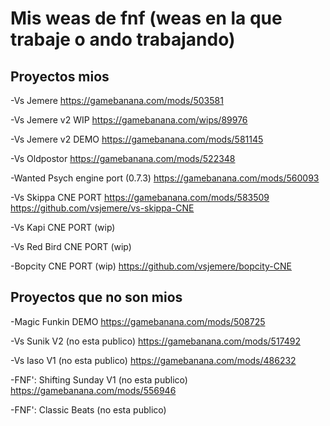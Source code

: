 # Mis weas de fnf (weas en la que trabaje o ando trabajando)

## Proyectos mios

-Vs Jemere
https://gamebanana.com/mods/503581

-Vs Jemere v2 WIP
https://gamebanana.com/wips/89976

-Vs Jemere v2 DEMO
https://gamebanana.com/mods/581145

-Vs Oldpostor
https://gamebanana.com/mods/522348

-Wanted Psych engine port (0.7.3)
https://gamebanana.com/mods/560093

-Vs Skippa CNE PORT
https://gamebanana.com/mods/583509
https://github.com/vsjemere/vs-skippa-CNE

-Vs Kapi CNE PORT (wip)

-Vs Red Bird CNE PORT (wip)

-Bopcity CNE PORT (wip)
https://github.com/vsjemere/bopcity-CNE

## Proyectos que no son mios

-Magic Funkin DEMO
https://gamebanana.com/mods/508725

-Vs Sunik V2 (no esta publico)
https://gamebanana.com/mods/517492

-Vs Iaso V1 (no esta publico)
https://gamebanana.com/mods/486232

-FNF': Shifting Sunday V1 (no esta publico)
https://gamebanana.com/mods/556946

-FNF': Classic Beats (no esta publico)
